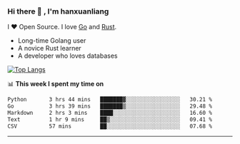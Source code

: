 ### Hi there 👋 , I'm hanxuanliang

<!--
**hanxuanliang/hanxuanliang** is a ✨ _special_ ✨ repository because its `README.md` (this file) appears on your GitHub profile.

Here are some ideas to get you started:

- 🔭 I’m currently working on ...
- 🌱 I’m currently learning ...
- 👯 I’m looking to collaborate on ...
- 🤔 I’m looking for help with ...
- 💬 Ask me about ...
- 📫 How to reach me: ...
- 😄 Pronouns: ...
- ⚡ Fun fact: ...
-->
I ❤ Open Source. I love [Go](https://golang.org) and [Rust](https://www.rust-lang.org/zh-CN/).

* Long-time Golang user
* A novice Rust learner
* A developer who loves databases

[![Top Langs](https://github-readme-stats.vercel.app/api?username=hanxuanliang&show_icons=true&count_private=true&line_height=40)](https://github.com/anuraghazra/github-readme-stats)

📊 **This week I spent my time on**
<!--START_SECTION:waka-->

```txt
Python       3 hrs 44 mins   ███████▓░░░░░░░░░░░░░░░░░   30.21 %
Go           3 hrs 39 mins   ███████▒░░░░░░░░░░░░░░░░░   29.48 %
Markdown     2 hrs 3 mins    ████░░░░░░░░░░░░░░░░░░░░░   16.60 %
Text         1 hr 9 mins     ██▒░░░░░░░░░░░░░░░░░░░░░░   09.41 %
CSV          57 mins         ██░░░░░░░░░░░░░░░░░░░░░░░   07.68 %
```

<!--END_SECTION:waka-->

***
